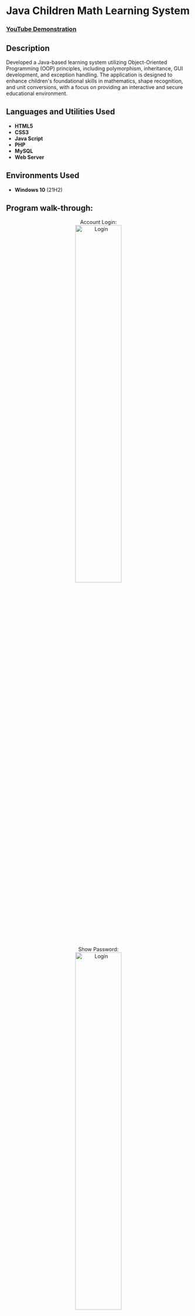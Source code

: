<h1>Java Children Math Learning System</h1>

 ### [YouTube Demonstration](https://youtu.be/7eJexJVCqJo)

<h2>Description</h2>
Developed a Java-based learning system utilizing Object-Oriented Programming (OOP) principles, including polymorphism, inheritance, GUI development, and exception handling. The application is designed to enhance children's foundational skills in mathematics, shape recognition, and unit conversions, with a focus on providing an interactive and secure educational environment.
<br />


<h2>Languages and Utilities Used</h2>

- <b>HTML5</b> 
- <b>CSS3</b>
- <b>Java Script</b>
- <b>PHP</b>
- <b>MySQL</b>
- <b>Web Server</b>

<h2>Environments Used </h2>

- <b>Windows 10</b> (21H2)

<h2>Program walk-through:</h2>

<p align="center">
Account Login: <br/>
<img src="https://i.imgur.com/bdSAFRr.png" height="50%" width="50%" alt="Login"/>
<br />
<br />
Show Password:  <br/>
<img src="https://i.imgur.com/bS9aqOn.png" height="50%" width="50%" alt="Login"/>
<br />
<br />
Reset Password: <br/>
<img src="https://i.imgur.com/J8n3Ul6.png" height="50%" width="50%" alt="Login"/>
<br />
<br />
Wrong Password: <br/>
<img src="https://i.imgur.com/DcE9bo6.png" height="50%" width="50%" alt="Login"/>
<br />
<br />
Main Menu: <br/>
<img src="https://i.imgur.com/27uqqik.png" height="50%" width="50%" alt="Login"/>
<br />
<br />
Simple Math: Addition <br/>
<img src="https://i.imgur.com/2cIUU5J.png" height="50%" width="50%" alt="Login"/>
<br />
<br />
Simple Math: Subtraction <br/>
<img src="https://i.imgur.com/Q1RpyLC.png" height="50%" width="50%" alt="Login"/>
<br />
<br />
Simple Math: Multiplication <br/>
<img src="https://i.imgur.com/r9ETdR3.png" height="50%" width="50%" alt="Login"/>
<br />
<br />
Simple Math: Division <br/>
<img src="https://i.imgur.com/MXst15O.png" height="50%" width="50%" alt="Login"/>
<br />
<br />
Simple Math: Wrong Answer <br/>
<img src="https://i.imgur.com/mkZc6LL.png" height="50%" width="50%" alt="Login"/>
<br />
<br />
Simple Math: Addition Hint <br/>
<img src="https://i.imgur.com/kXG2fKN.png" height="50%" width="50%" alt="Login"/>
<br />
<br />
Simple Math: Multiplication Hint <br/>
<img src="https://i.imgur.com/jjKycTO.png" height="50%" width="50%" alt="Login"/>
<br />
<br />
Simple Math: Subtraction Hint <br/>
<img src="https://i.imgur.com/fTkAxCd.png" height="50%" width="50%" alt="Login"/>
<br />
<br />
Simple Math: Division Hint <br/>
<img src="https://i.imgur.com/P2Um5Sa.png" height="50%" width="50%" alt="Login"/>
<br />
</p>

<!--
 ```diff
- text in red
+ text in green
! text in orange
# text in gray
@@ text in purple (and bold)@@
```
--!>
